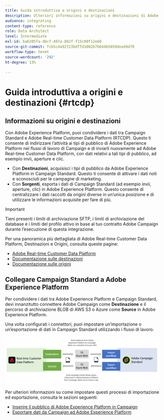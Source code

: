 ```yaml
---
title: Guida introduttiva a origini e destinazioni
description: Ulteriori informazioni su origini e destinazioni di Adobe Experience Platform.
audience: integrating
content-type: reference
role: Data Architect
level: Intermediate
exl-id: ba6205fa-dbcf-497a-882f-f15c00f12e68
source-git-commit: fcb5c4a92f23bdffd1082b7b044b5859dead9d70
workflow-type: tm+mt
source-wordcount: '292'
ht-degree: 13%

---
```


# Guida introduttiva a origini e destinazioni {#rtcdp}

## Informazioni su origini e destinazioni

Con Adobe Experience Platform, puoi condividere i dati tra Campaign Standard e Adobe Real-time Customer Data Platform (RTCDP). Questo ti consente di indirizzare l’attività ai tipi di pubblico di Adobe Experience Platform nei flussi di lavoro di Campaign e di inviarli nuovamente ad Adobe Real-time Customer Data Platform, con dati relativi a tali tipi di pubblico, ad esempio invii, aperture e clic.

* Con **Destinazioni**, acquisisci i tipi di pubblico da Adobe Experience Platform in Campaign Standard. Questo ti consente di attivare i dati noti e sconosciuti per le campagne di marketing.
* Con **Sorgenti**, esporta i dati di Campaign Standard (ad esempio invii, aperture, clic) in Adobe Experience Platform. Questo consente di centralizzare i dati raccolti da origini diverse in un’unica posizione e di utilizzare le informazioni acquisite per fare di più.


>[!IMPORTANT]
>
>Tieni presenti i limiti di archiviazione SFTP, i limiti di archiviazione del database e i limiti del profilo attivo in base al tuo contratto Adobe Campaign durante l’esecuzione di questa integrazione.

Per una panoramica più dettagliata di Adobe Real-time Customer Data Platform, Destinazioni e Origini, consulta queste pagine:

* [Adobe Real-time Customer Data Platform](https://experienceleague.adobe.com/docs/experience-platform/rtcdp/overview.html?lang=it)
* [Documentazione sulle destinazioni](https://experienceleague.adobe.com/docs/experience-platform/destinations/home.html?lang=it)
* [Documentazione sulle origini](https://experienceleague.adobe.com/docs/experience-platform/sources/home.html?lang=it)

## Collegare Campaign Standard a Adobe Experience Platform

Per condividere i dati tra Adobe Experience Platform e Campaign Standard, devi innanzitutto connettere Adobe Campaign come **Destinazione** e il percorso di archiviazione BLOB di AWS S3 o Azure come **Source** in Adobe Experience Platform.

Una volta configurati i connettori, puoi impostare un’importazione o un’esportazione di dati in Campaign Standard utilizzando i flussi di lavoro.

![](assets/rtcdp-schema.png)

Per ulteriori informazioni su come impostare questi processi di importazione ed esportazione, consulta le sezioni seguenti:

* [Inserire il pubblico di Adobe Experience Platform in Campaign](../../integrating/using/ingest-aep-data.md)
* [Esportare dati da Campaign ad Adobe Experience Platform](../../integrating/using/export-campaign-data.md)
